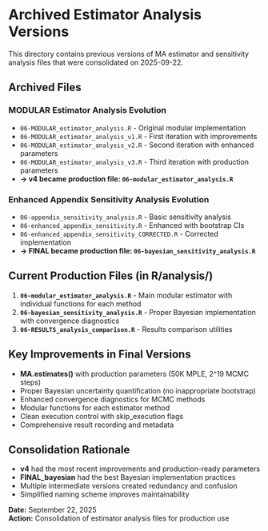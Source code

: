 # Archived Estimator Analysis Versions

This directory contains previous versions of MA estimator and sensitivity analysis files that were consolidated on 2025-09-22.

## Archived Files

### MODULAR Estimator Analysis Evolution
- `06-MODULAR_estimator_analysis.R` - Original modular implementation
- `06-MODULAR_estimator_analysis_v1.R` - First iteration with improvements
- `06-MODULAR_estimator_analysis_v2.R` - Second iteration with enhanced parameters
- `06-MODULAR_estimator_analysis_v3.R` - Third iteration with production parameters
- **→ v4 became production file: `06-modular_estimator_analysis.R`**

### Enhanced Appendix Sensitivity Analysis Evolution
- `06-appendix_sensitivity_analysis.R` - Basic sensitivity analysis
- `06-enhanced_appendix_sensitivity.R` - Enhanced with bootstrap CIs
- `06-enhanced_appendix_sensitivity_CORRECTED.R` - Corrected implementation
- **→ FINAL became production file: `06-bayesian_sensitivity_analysis.R`**

## Current Production Files (in R/analysis/)
1. **`06-modular_estimator_analysis.R`** - Main modular estimator with individual functions for each method
2. **`06-bayesian_sensitivity_analysis.R`** - Proper Bayesian implementation with convergence diagnostics
3. **`06-RESULTS_analysis_comparison.R`** - Results comparison utilities

## Key Improvements in Final Versions
- **MA.estimates()** with production parameters (50K MPLE, 2^19 MCMC steps)
- Proper Bayesian uncertainty quantification (no inappropriate bootstrap)
- Enhanced convergence diagnostics for MCMC methods
- Modular functions for each estimator method
- Clean execution control with skip_execution flags
- Comprehensive result recording and metadata

## Consolidation Rationale
- **v4** had the most recent improvements and production-ready parameters
- **FINAL_bayesian** had the best Bayesian implementation practices
- Multiple intermediate versions created redundancy and confusion
- Simplified naming scheme improves maintainability

**Date:** September 22, 2025  
**Action:** Consolidation of estimator analysis files for production use